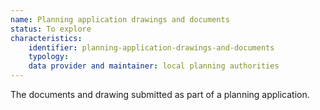 ```yaml
---
name: Planning application drawings and documents
status: To explore
characteristics:
    identifier: planning-application-drawings-and-documents
    typology: 
    data provider and maintainer: local planning authorities
---
```


The documents and drawing submitted as part of a planning application.
